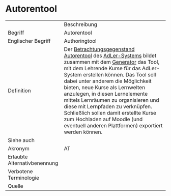 # Autorentool

<link-summary rel="summary"/>
<card-summary rel="summary"/>
<web-summary rel="summary"/>


<table>
    <tr>
        <td></td>
        <td>Beschreibung</td>
    </tr>
    <tr>
        <td>Begriff</td>
        <td>Autorentool</td>
    </tr>
    <tr>
        <td>Englischer Begriff</td>
        <td>Authoringtool</td>
    </tr>
    <tr>
        <td>Definition</td>
        <td id="summary" >Der <a href="Betrachtungsgegenstand-GE.md">Betrachtungsgegenstand</a> <a href="Autorentool-BG.md">Autorentool</a> 
            des <a href="AdLer-System-GE.md">AdLer-Systems</a> bildet zusammen
            mit dem <a href="Generator-GE.md">Generator</a> das Tool, 
            mit dem Lehrende Kurse für das AdLer-System erstellen können. 
            Das Tool soll dabei unter anderem die Möglichkeit bieten, neue Kurse als Lernwelten anzulegen, 
            in diesen Lernelemente mittels Lernräumen zu organisieren und diese mit Lernpfaden zu verknüpfen. 
            Schließlich sollen damit erstellte Kurse zum Hochladen auf Moodle (und eventuell anderen Plattformen)
            exportiert werden können.</td>
    </tr>  
    <tr>
        <td>Siehe auch</td>
        <td></td>
    </tr>
    <tr>
        <td>Akronym</td>
        <td>AT</td>
    </tr>
   <tr>
        <td>Erlaubte Alternativbenennung</td>
        <td></td>
    </tr>
   <tr>
        <td>Verbotene Terminologie</td>
        <td></td>
    </tr>
   <tr>
        <td>Quelle</td>
        <td></td>
    </tr>
</table>